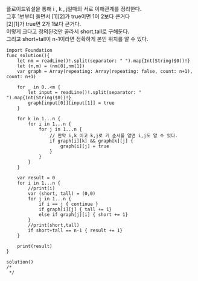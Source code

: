 플로이드워셜을 통해 i , k , j일때의 서로 이해관계를 정리한다.   
그후 1번부터 돌면서 [1][2]가 true이면 1이 2보다 큰거다   
[2][1]가 true면 2가 1보다 큰거다.   
이렇게 크다고 정의된것만 골라서 short,tall로 구해둔다.   
그리고 short+tall이 n-1이라면 정확하게 본인 위치를 알 수 있다.   

```
import Foundation
func solution(){
    let nm = readLine()!.split(separator: " ").map{Int(String($0))!}
    let (n,m) = (nm[0],nm[1])
    var graph = Array(repeating: Array(repeating: false, count: n+1), count: n+1)
    
    for _ in 0..<m {
        let input = readLine()!.split(separator: " ").map{Int(String($0))!}
        graph[input[0]][input[1]] = true
    }
    
    for k in 1...n {
        for i in 1...n {
            for j in 1...n {
                // 만약 i,k 이고 k,j로 키 순서를 알면 i,j도 알 수 있다.
                if graph[i][k] && graph[k][j] {
                    graph[i][j] = true
                }
            }
        }
    }
    
    var result = 0
    for i in 1...n {
        //print(i)
        var (short, tall) = (0,0)
        for j in 1...n {
            if i == j { continue }
            if graph[i][j] { tall += 1}
            else if graph[j][i] { short += 1}
        }
        //print(short,tall)
        if short+tall == n-1 { result += 1}
    }
    
    print(result)
}

solution()
/*
 */
  

```
